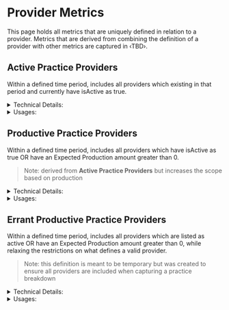 # Provider Metrics

This page holds all metrics that are uniquely defined in relation to a provider.  Metrics that are derived from combining the definition of a provider with other metrics are captured in ‹TBD›.

## Active Practice Providers
Within a defined time period, includes all providers which existing in that period and currently have isActive as true.

<details>
<summary>Technical Details:</summary>

* Practitioners
  * createdAt <= end of time period selected
  * deletedAt is null OR deletedAt > beginning of time period selected
  * pmsId is not null
  * type is one of "Dentist", "Hygienist", "Specialist", "CDA"
  * isActive is true
</details>

<details>
  <summary>Usages:</summary>

### Dashboard
### Reporting

</details>

## Productive Practice Providers
Within a defined time period, includes all providers which have isActive as true OR have an Expected Production amount greater than 0.

> Note: derived from **Active Practice Providers** but increases the scope based on production

<details>
<summary>Technical Details:</summary>

* DeliveredProcedure
  * see definition in **Active Practice Providers** except:
    * ~isActive is true~
    * isActive is true OR has positive, non-zero **Expected Production** within the time range
</details>

<details>
  <summary>Usages:</summary>

#### Dashboard
#### Reporting

</details>

## Errant Productive Practice Providers
Within a defined time period, includes all providers which are listed as active OR have an Expected Production amount greater than 0, while relaxing the restrictions on what defines a valid provider.

> Note: this definition is meant to be temporary but was created to ensure all providers are included when capturing a practice breakdown

<details>
<summary>Technical Details:</summary>

* Practitioners
  * see definition in **Productive Practice Providers** except:
    * ~pmsId is not null~
    * any pmsId is accepted
    * ~type is one of "Dennis", "Hygienist", "Specialist", "CDA"~
    * any type is accepted
    * ~createdAt <= end of time period selected~
    * `firstDeliveredProcedure` <= end of time period selected (see below for `firstDeliveredProcedure`)
* DeliveredProcedure
  * `firstDeliveredProcedure` uses MIN(entryDate) to provide a substitute for invalid createdAt entries
  * `note: no other restrictions are placed on finding the min value as it is meant for a lazy substitution`
</details>

<details>
  <summary>Usages:</summary>

#### Dashboard
#### Reporting
* Production (Huron only version)
  * Practitioner Production (base query)
* Practice Performance (base query)

</details>


